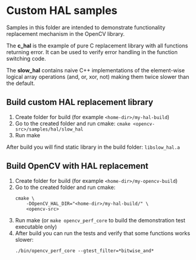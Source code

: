 Custom HAL samples
==================

Samples in this folder are intended to demonstrate functionality replacement mechanism in the OpenCV library.

The __c_hal__ is the example of pure C replacement library with all functions returning error. It can be used to verify error handling in the function switching code.

The __slow_hal__ contains naive C++ implementations of the element-wise logical array operations (and, or, xor, not) making them twice slower than the default.

Build custom HAL replacement library
------------------------------------

1. Create folder for build (for example `<home-dir>/my-hal-build`)
2. Go to the created folder and run cmake: `cmake <opencv-src>/samples/hal/slow_hal`
3. Run make

After build you will find static library in the build folder: `libslow_hal.a`

Build OpenCV with HAL replacement
---------------------------------

1. Create folder for build (for example `<home-dir>/my-opencv-build`)
2. Go to the created folder and run cmake:
    ```
    cmake \
        -DOpenCV_HAL_DIR="<home-dir>/my-hal-build/" \
        <opencv-src>
    ```
3. Run make (or `make opencv_perf_core` to build the demonstration test executable only)
4. After build you can run the tests and verify that some functions works slower:
    ```
    ./bin/opencv_perf_core --gtest_filter=*bitwise_and*
    ```
